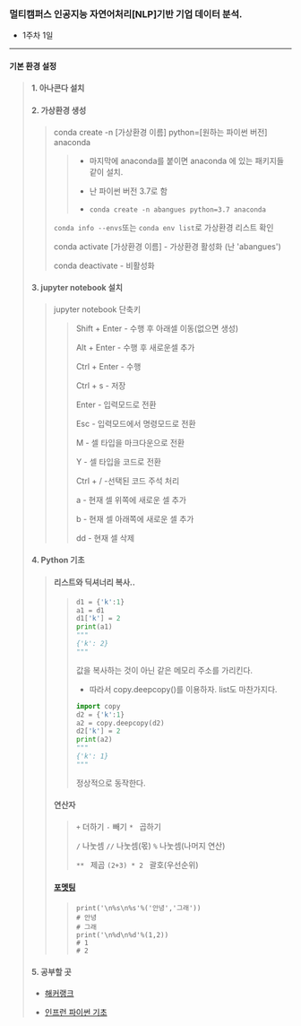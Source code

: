 ### 멀티캠퍼스 인공지능 자연어처리[NLP]기반 기업 데이터 분석.
- 1주차 1일
---
#### 기본 환경 설정
>
> #### 1. 아나콘다 설치
> 
> #### 2. 가상환경 생성
>> conda create -n [가상환경 이름] python=[원하는 파이썬 버전] anaconda
>>> - 마지막에 anaconda를 붙이면 anaconda 에 있는 패키지들 같이 설치.
>>> 
>>> - 난 파이썬 버전 3.7로 함
>>> 
>>> - ```conda create -n abangues python=3.7 anaconda```
>>
>> ```conda info --envs```또는 ```conda env list```로 가상환경 리스트 확인
>>
>> conda activate [가상환경 이름] - 가상환경 활성화 (난 'abangues')
>> 
>> conda deactivate - 비활성화 
>
> #### 3. jupyter notebook 설치
>> jupyter notebook 단축키
>>> Shift + Enter - 수행 후 아래셀 이동(없으면 생성)
>>> 
>>> Alt + Enter - 수행 후 새로운셀 추가
>>> 
>>> Ctrl + Enter - 수행
>>> 
>>> Ctrl + s - 저장
>>> 
>>> Enter - 입력모드로 전환
>>> 
>>> Esc - 입력모드에서 명령모드로 전환
>>> 
>>> M - 셀 타입을 마크다운으로 전환
>>> 
>>> Y - 셀 타입을 코드로 전환
>>> 
>>> Ctrl + / -선택된 코드 주석 처리
>>> 
>>> a - 현재 셀 위쪽에 새로운 셀 추가
>>> 
>>> b - 현재 셀 아래쪽에 새로운 셀 추가
>>> 
>>> dd - 현재 셀 삭제
>
> #### 4. Python 기초
>> #### 리스트와 딕셔너리 복사..
>>> ```Python
>>> d1 = {'k':1}
>>> a1 = d1
>>> d1['k'] = 2
>>> print(a1)
>>> """
>>> {'k': 2}
>>> """
>>> ```
>>> 값을 복사하는 것이 아닌 같은 메모리 주소를 가리킨다. 
>>> - 따라서 copy.deepcopy()를 이용하자. list도 마찬가지다.
>>> 
>>> ```Python
>>> import copy
>>> d2 = {'k':1}
>>> a2 = copy.deepcopy(d2)
>>> d2['k'] = 2
>>> print(a2)
>>> """
>>> {'k': 1}
>>> """
>>> ```
>>> 정상적으로 동작한다.
>>
>> #### 연산자
>> 
>>> ```+``` 더하기    ```-``` 빼기    ```* ``` 곱하기
>>> 
>>> ```/``` 나눗셈    ```//``` 나눗셈(몫) ```%``` 나눗셈(나머지 연산)
>>> 
>>> ```** ``` 제곱    ```(2+3) * 2 ``` 괄호(우선순위)
>>
>> #### [포멧팅](https://m.blog.naver.com/jnlovejy/221752289387)
>>> ```
>>> print('\n%s\n%s'%('안녕','그래'))
>>> # 안녕
>>> # 그래
>>> print('\n%d\n%d'%(1,2))
>>> # 1
>>> # 2
>>>```
>>
>
> #### 5. 공부할 곳
> - [해커랭크](https://www.hackerrank.com/challenges)
> 
> - [인프런 파이썬 기초](https://www.inflearn.com/course/%EB%82%98%EB%8F%84%EC%BD%94%EB%94%A9-%ED%8C%8C%EC%9D%B4%EC%8D%AC-%EA%B8%B0%EB%B3%B8#)
